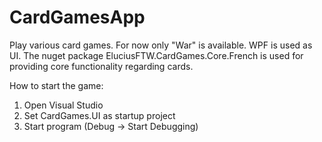 # CardGamesApp
Play various card games. For now only "War" is available. WPF is used as UI. 
The nuget package EluciusFTW.CardGames.Core.French is used for providing 
core functionality regarding cards.

How to start the game: 
1. Open Visual Studio
2. Set CardGames.UI as startup project
3. Start program (Debug -> Start Debugging)


